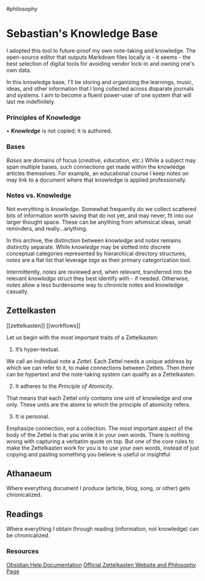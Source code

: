 #philosophy 

# Sebastian's Knowledge Base
I adopted this tool to future-proof my own note-taking and knowledge. The open-source editor that outputs Markdown files locally is - it seems - the best selection of digital tools for avoiding vendor lock-in and owning one's own data.

In this knowledge base, I'll be storing and organizing the learnings, music, ideas, and other information that I long collected across disparate journals and systems. I aim to become a fluent power-user of one system that will last me indefinitely.

### Principles of Knowledge
• ***Knowledge*** is not copied; it is authored.

### Bases
*Bases* are domains of focus (*creative*, *education*, etc.) While a subject may span multiple bases, such connections get made within the knowledge articles themselves. For example, an educational course I keep notes on may link to a document where that knowledge is applied professionally.

### Notes vs. Knowledge
Not everything is *knowledge*. Somewhat frequently do we collect scattered bits of information worth saving that do not yet, and may never, fit into our larger thought space. These can be anything from whimsical ideas, small reminders, and really...anything.

In this archive, the distinction between *knowledge* and *notes* remains distinctly separate. While *knowledge* may be slotted into discrete conceptual categories represented by hierarchical directory structures, *notes* are a flat list that leverage *tags* as their primary categorization tool.

Intermittently, *notes* are reviewed and, when relevant, transferred into the relevant *knowledge* struct they best identify with - if needed. Otherwise, *notes* allow a less burdensome way to chronicle notes and knowledge casually.

## Zettelkasten
[[zettelkasten]] [[workflows]]

Let us begin with the most important traits of a Zettelkasten:

1.  It’s hyper-textual.

We call an individual note a _Zettel_. Each Zettel needs a unique address by which we can refer to it, to make connections between Zettels. Then there can be hypertext and the note-taking system can qualify as a Zettelkasten.

2.  It adheres to the _Principle of Atomicity_.

That means that each Zettel only contains one unit of knowledge and one only. These units are the atoms to which the principle of atomicity refers.

3.  It is personal.

Emphasize connection, not a collection. The most important aspect of the body of the Zettel is that you write it in your own words. There is nothing wrong with capturing a verbatim quote on top. But one of the core rules to make the Zettelkasten work for you is to use your own words, instead of just copying and pasting something you believe is useful or insightful

## Athanaeum 

Where everything document I produce (article, blog, song, or other) gets chronicalized.

## Readings

Where everything I obtain through reading (information, not knowledge) can be chronicalized. 

### Resources
[Obsidian Help Documentation](https://help.obsidian.md/Obsidian/Index)
[Official Zettelkasten Website and Philosophy Page](https://zettelkasten.de/)